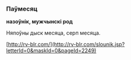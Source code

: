 ### Паўмесяц
**назоўнік, мужчынскі род**

Няпоўны дыск месяца, серп месяца.

<a rel="author">[http://rv-blr.com/](http://rv-blr.com/slounik.jsp?letterId=0&maskId=0&pageId=2249)</a>
